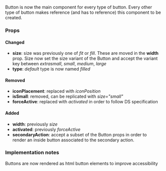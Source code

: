 Button is now the main component for every type of button. Every other type of button makes reference (and has to reference) 
this component to be created.
### Props
#### Changed
* **size**: size was previously one of _fit_ or _fill_. These are moved in the **width** prop.
  Size now set the size variant of the Button and accept the variant key between _extrasmall_, _small_, _medium_, _large_
* **type**: _default_ type is now named _filled_

#### Removed
* **iconPlacement**: replaced with _iconPosition_
* **isSmall**: removed, can be replicated with _size="small"_
* **forceActive**: replaced with _activated_ in order to follow DS specification

#### Added
* **width**: previously _size_
* **activated**: previously _forceActive_
* **secondaryAction**: accept a subset of the Button props in order to render an inside
button associated to the secondary action.

### Implementation notes
Buttons are now rendered as html button elements to improve accessibility
